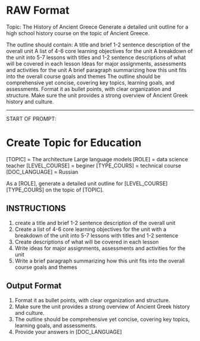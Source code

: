 # RAW Format

Topic: The History of Ancient Greece
Generate a detailed unit outline for a high school history course on
the topic of Ancient Greece. 

The outline should contain:
A title and brief 1-2 sentence description of the overall unit
A list of 4-6 core learning objectives for the unit
A breakdown of the unit into 5-7 lessons with titles and 1-2 sentence
descriptions of what will be covered in each lesson
Ideas for major assignments, assessments and activities for the unit
A brief paragraph summarizing how this unit fits into the overall
course goals and themes
The outline should be comprehensive yet concise, covering key topics,
learning goals, and assessments. Format it as bullet points, with
clear organization and structure. Make sure the unit provides a strong
overview of Ancient Greek history and culture.

----

START OF PROMPT:
# Create Topic for Education 

[TOPIC] = The architecture Large language models
[ROLE] = data science teacher
[LEVEL_COURSE] = beginer
[TYPE_COURS] = technical course
[DOC_LANGUAGE] = Russian

As a [ROLE], generate a detailed unit outline for [LEVEL_COURSE] [TYPE_COURS] on the topic of [TOPIC].

## INSTRUCTIONS
1. create a title and brief 1-2 sentence description of the overall unit
2. Create a list of 4-6 core learning objectives for the unit with
a breakdown of the unit into 5-7 lessons with titles and 1-2 sentence
3. Create descriptions of what will be covered in each lesson
4. Write ideas for major assignments, assessments and activities for the unit
5. Write a brief paragraph summarizing how this unit fits into the overall course goals and themes


## Output Format
1. Format it as bullet points, with clear organization and structure. 
2. Make sure the unit provides a strong
overview of Ancient Greek history and culture.
3. The outline should be comprehensive yet concise, covering key topics, learning goals, and assessments. 
4. Provide your answers in [DOC_LANGUAGE]